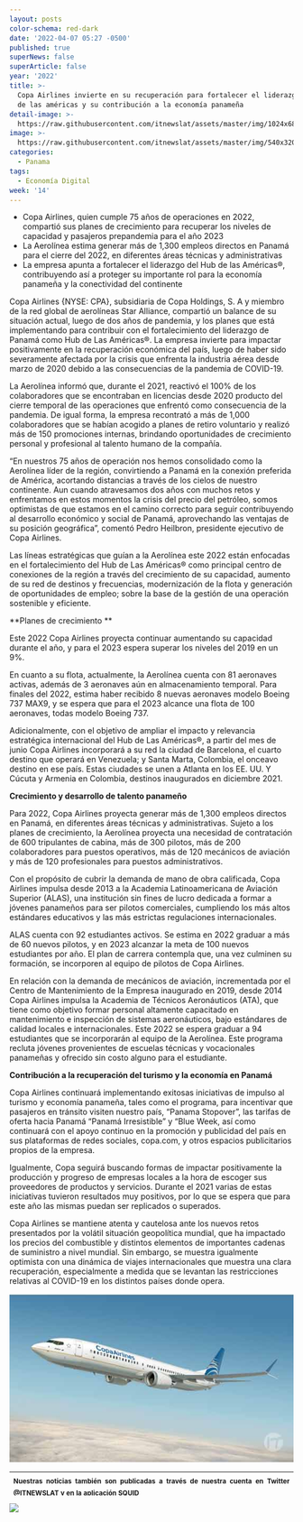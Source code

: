 ```yaml
---
layout: posts
color-schema: red-dark
date: '2022-04-07 05:27 -0500'
published: true
superNews: false
superArticle: false
year: '2022'
title: >-
  Copa Airlines invierte en su recuperación para fortalecer el liderazgo del hub
  de las américas y su contribución a la economía panameña
detail-image: >-
  https://raw.githubusercontent.com/itnewslat/assets/master/img/1024x680/CopaAirlines-g.jpg
image: >-
  https://raw.githubusercontent.com/itnewslat/assets/master/img/540x320/CopaAirlines-p.jpg
categories:
  - Panama
tags:
  - Economía Digital
week: '14'
---
```

- Copa Airlines, quien cumple 75 años de operaciones en 2022, compartió sus planes de crecimiento para recuperar los niveles de capacidad y pasajeros prepandemia para el año 2023 
- La Aerolínea estima generar más de 1,300 empleos directos en Panamá para el cierre del 2022, en diferentes áreas técnicas y administrativas
- La empresa apunta a fortalecer el liderazgo del Hub de las Américas®, contribuyendo así a proteger su importante rol para la economía panameña y la conectividad del continente

Copa Airlines {NYSE: CPA}, subsidiaria de Copa Holdings, S. A y miembro de la red global de aerolíneas Star Alliance, compartió un balance de su situación actual, luego de dos años de pandemia, y los planes que está implementando para contribuir con el fortalecimiento del liderazgo de Panamá como Hub de Las Américas®.  La empresa invierte para impactar positivamente en la recuperación económica del país, luego de haber sido severamente afectada por la crisis que enfrenta la industria aérea desde marzo de 2020 debido a las consecuencias de la pandemia de COVID-19.

La Aerolínea informó que, durante el 2021, reactivó el 100% de los colaboradores que se encontraban en licencias desde 2020 producto del cierre temporal de las operaciones que enfrentó como consecuencia de la pandemia. De igual forma, la empresa recontrató a más de 1,000 colaboradores que se habían acogido a planes de retiro voluntario y realizó más de 150 promociones internas, brindando oportunidades de crecimiento personal y profesional al talento humano de la compañía.

“En nuestros 75 años de operación nos hemos consolidado como la Aerolínea líder de la región, convirtiendo a Panamá en la conexión preferida de América, acortando distancias a través de los cielos de nuestro continente. Aun cuando atravesamos dos años con muchos retos y enfrentamos en estos momentos la crisis del precio del petróleo, somos optimistas de que estamos en el camino correcto para seguir contribuyendo al desarrollo económico y social de Panamá, aprovechando las ventajas de su posición geográfica”, comentó Pedro Heilbron, presidente ejecutivo de Copa Airlines.

Las líneas estratégicas que guían a la Aerolínea este 2022 están enfocadas en el fortalecimiento del Hub de Las Américas® como principal centro de conexiones de la región a través del crecimiento de su capacidad, aumento de su red de destinos y frecuencias, modernización de la flota y generación de oportunidades de empleo; sobre la base de la gestión de una operación sostenible y eficiente. 

**Planes de crecimiento **

Este 2022 Copa Airlines proyecta continuar aumentando su capacidad durante el año, y para el 2023 espera superar los niveles del 2019 en un 9%. 

En cuanto a su flota, actualmente, la Aerolínea cuenta con 81 aeronaves activas, además de 3 aeronaves aún en almacenamiento temporal. Para finales del 2022, estima haber recibido 8 nuevas aeronaves modelo Boeing 737 MAX9, y se espera que para el 2023 alcance una flota de 100 aeronaves, todas modelo Boeing 737.

Adicionalmente, con el objetivo de ampliar el impacto y relevancia estratégica internacional del Hub de Las Américas®, a partir del mes de junio Copa Airlines incorporará a su red la ciudad de Barcelona, el cuarto destino que operará en Venezuela; y Santa Marta, Colombia, el onceavo destino en ese país. Estas ciudades se unen a Atlanta en los EE. UU. Y Cúcuta y Armenia en Colombia, destinos inaugurados en diciembre 2021. 

**Crecimiento y desarrollo de talento panameño**

Para 2022, Copa Airlines proyecta generar más de 1,300 empleos directos en Panamá, en diferentes áreas técnicas y administrativas. Sujeto a los planes de crecimiento, la Aerolínea proyecta una necesidad de contratación de 600 tripulantes de cabina, más de 300 pilotos, más de 200 colaboradores para puestos operativos, más de 120 mecánicos de aviación y más de 120 profesionales para puestos administrativos. 

Con el propósito de cubrir la demanda de mano de obra calificada, Copa Airlines impulsa desde 2013 a la Academia Latinoamericana de Aviación Superior (ALAS), una institución sin fines de lucro dedicada a formar a jóvenes panameños para ser pilotos comerciales, cumpliendo los más altos estándares educativos y las más estrictas regulaciones internacionales.

ALAS cuenta con 92 estudiantes activos. Se estima en 2022 graduar a más de 60 nuevos pilotos, y en 2023 alcanzar la meta de 100 nuevos estudiantes por año. El plan de carrera contempla que, una vez culminen su formación, se incorporen al equipo de pilotos de Copa Airlines.

En relación con la demanda de mecánicos de aviación, incrementada por el Centro de Mantenimiento de la Empresa inaugurado en 2019, desde 2014 Copa Airlines impulsa la Academia de Técnicos Aeronáuticos (ATA), que tiene como objetivo formar personal altamente capacitado en mantenimiento e inspección de sistemas aeronáuticos, bajo estándares de calidad locales e internacionales. Este 2022 se espera graduar a 94 estudiantes que se incorporarán al equipo de la Aerolínea. Este programa recluta jóvenes provenientes de escuelas técnicas y vocacionales panameñas y ofrecido sin costo alguno para el estudiante.

**Contribución a la recuperación del turismo y la economía en Panamá**

Copa Airlines continuará implementando exitosas iniciativas de impulso al turismo y economía panameña, tales como el programa, para incentivar que pasajeros en tránsito visiten nuestro país, “Panama Stopover”, las tarifas de oferta hacia Panamá “Panamá Irresistible” y “Blue Week, así como continuará con el apoyo continuo en la promoción y publicidad del país en sus plataformas de redes sociales, copa.com, y otros espacios publicitarios propios de la empresa. 

Igualmente, Copa seguirá buscando formas de impactar positivamente la producción y progreso de empresas locales a la hora de escoger sus proveedores de productos y servicios. Durante el 2021 varias de estas iniciativas tuvieron resultados muy positivos, por lo que se espera que para este año las mismas puedan ser replicados o superados.

Copa Airlines se mantiene atenta y cautelosa ante los nuevos retos presentados por la volátil situación geopolítica mundial, que ha impactado los precios del combustible y distintos elementos de importantes cadenas de suministro a nivel mundial. Sin embargo, se muestra igualmente optimista con una dinámica de viajes internacionales que muestra una clara recuperación, especialmente a medida que se levantan las restricciones relativas al COVID-19 en los distintos países donde opera. 

![](https://raw.githubusercontent.com/itnewslat/assets/master/img/540x320/CopaAirlines-p.jpg)

<table style="height: 42px;" width="569">
<tbody>
<tr>
<td style="text-align: justify;"><sub><strong>Nuestras noticias también son publicadas a través de nuestra cuenta en Twitter <a href="https://twitter.com/itnewslat?lang=es">@ITNEWSLAT</a> y en la aplicación <a href="https://squidapp.co/en/">SQUID</a></strong></sub></td>
</tr>
</tbody>
</table>

<img src="https://tracker.metricool.com/c3po.jpg?hash=56f88a41e39ab42c063cc51676587a04"/>